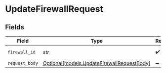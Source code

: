 # UpdateFirewallRequest


## Fields

| Field                                                                                | Type                                                                                 | Required                                                                             | Description                                                                          |
| ------------------------------------------------------------------------------------ | ------------------------------------------------------------------------------------ | ------------------------------------------------------------------------------------ | ------------------------------------------------------------------------------------ |
| `firewall_id`                                                                        | *str*                                                                                | :heavy_check_mark:                                                                   | The Firewall ID                                                                      |
| `request_body`                                                                       | [Optional[models.UpdateFirewallRequestBody]](../models/updatefirewallrequestbody.md) | :heavy_minus_sign:                                                                   | N/A                                                                                  |